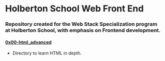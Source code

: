# Holberton School Web Front End

### Repository created for the Web Stack Specialization program at Holberton School, with emphasis on Frontend development. 

#### [0x00-html_advanced](./0x00-html_advanced)

- Directory to learn HTML in depth.
